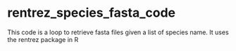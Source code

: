 # rentrez_species_fasta_code
This code is a loop to retrieve fasta files given a list of species name. It uses the rentrez package in R
